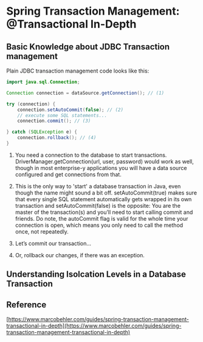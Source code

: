 # Spring Transaction Management: @Transactional In-Depth

## Basic Knowledge about JDBC Transaction management

Plain JDBC transaction management code looks like this:
```java
import java.sql.Connection;

Connection connection = dataSource.getConnection(); // (1)

try (connection) {
    connection.setAutoCommit(false); // (2)
    // execute some SQL statements...
    connection.commit(); // (3)

} catch (SQLException e) {
    connection.rollback(); // (4)
}
```
1. You need a connection to the database to start transactions. DriverManager.getConnection(url, user, password) would work as well, though in most enterprise-y applications you will have a data source configured and get connections from that.

2. This is the only way to 'start' a database transaction in Java, even though the name might sound a bit off. setAutoCommit(true) makes sure that every single SQL statement automatically gets wrapped in its own transaction and setAutoCommit(false) is the opposite: You are the master of the transaction(s) and you’ll need to start calling commit and friends. Do note, the autoCommit flag is valid for the whole time your connection is open, which means you only need to call the method once, not repeatedly.

3. Let’s commit our transaction…​

4. Or, rollback our changes, if there was an exception.

## Understanding Isolcation Levels in a Database Transaction


## Reference
[https://www.marcobehler.com/guides/spring-transaction-management-transactional-in-depth](https://www.marcobehler.com/guides/spring-transaction-management-transactional-in-depth)
